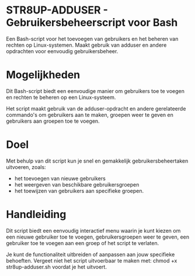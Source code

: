 # STR8UP-ADDUSER - Gebruikersbeheerscript voor Bash
Een Bash-script voor het toevoegen van gebruikers en het beheren van rechten op Linux-systemen. Maakt gebruik van adduser en andere opdrachten voor eenvoudig gebruikersbeheer.

# Mogelijkheden
Dit Bash-script biedt een eenvoudige manier om gebruikers toe te voegen en rechten te beheren op een Linux-systeem. 

Het script maakt gebruik van de adduser-opdracht en andere gerelateerde commando's om gebruikers aan te maken, groepen weer te geven en gebruikers aan groepen toe te voegen.

# Doel
Met behulp van dit script kun je snel en gemakkelijk gebruikersbeheertaken uitvoeren, zoals:
- het toevoegen van nieuwe gebruikers
- het weergeven van beschikbare gebruikersgroepen
- het toewijzen van gebruikers aan specifieke groepen.

# Handleiding
Dit script biedt een eenvoudig interactief menu waarin je kunt kiezen om een nieuwe gebruiker toe te voegen, gebruikersgroepen weer te geven, een gebruiker toe te voegen aan een groep of het script te verlaten. 

Je kunt de functionaliteit uitbreiden of aanpassen aan jouw specifieke behoeften. Vergeet niet het script uitvoerbaar te maken met: 
chmod +x str8up-adduser.sh voordat je het uitvoert.
